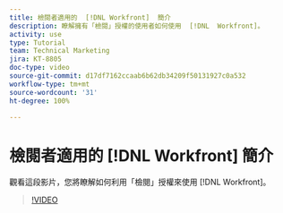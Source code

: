 ```yaml
---
title: 檢閱者適用的  [!DNL Workfront]  簡介
description: 瞭解擁有「檢閱」授權的使用者如何使用  [!DNL  Workfront]。
activity: use
type: Tutorial
team: Technical Marketing
jira: KT-8805
doc-type: video
source-git-commit: d17df7162ccaab6b62db34209f50131927c0a532
workflow-type: tm+mt
source-wordcount: '31'
ht-degree: 100%

---
```


# 檢閱者適用的 [!DNL Workfront] 簡介

觀看這段影片，您將瞭解如何利用「檢閱」授權來使用 [!DNL  Workfront]。

>[!VIDEO](https://video.tv.adobe.com/v/335106/?quality=12&learn=on&enablevpops)

